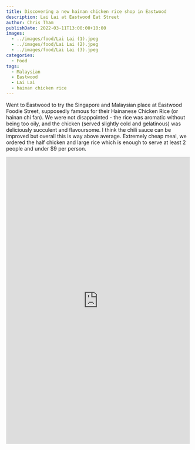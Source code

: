 ```yaml
---
title: Discovering a new hainan chicken rice shop in Eastwood
description: Lai Lai at Eastwood Eat Street
author: Chris Tham
publishDate: 2022-03-11T13:00:00+10:00
images:
  - ../images/food/Lai Lai (1).jpeg
  - ../images/food/Lai Lai (2).jpeg
  - ../images/food/Lai Lai (3).jpeg
categories:
  - Food
tags:
  - Malaysian
  - Eastwood
  - Lai Lai
  - hainan chicken rice
---
```


Went to Eastwood to try the Singapore and Malaysian place at Eastwood Foodie Street, supposedly famous for their Hainanese Chicken Rice (or hainan chi fan). We were not disappointed - the rice was aromatic without being too oily, and the chicken (served slightly cold and gelatinous) was deliciously succulent and flavoursome. I think the chili sauce can be improved but overall this is way above average. Extremely cheap meal, we ordered the half chicken and large rice which is enough to serve at least 2 people and under $9 per person.

<iframe src="https://www.facebook.com/plugins/post.php?href=https%3A%2F%2Fwww.facebook.com%2Fchris1.tham%2Fposts%2Fpfbid02QkFsLqjBEwM52DT37yDKxAVrHEXCa6wvNN4QMPESa4rY2cWH6QvnV47QZVBhdSX8l&show_text=true&width=500" width="500" height="781" style="border:none;overflow:hidden" scrolling="no" frameborder="0" allowfullscreen="true" allow="autoplay; clipboard-write; encrypted-media; picture-in-picture; web-share"></iframe>
